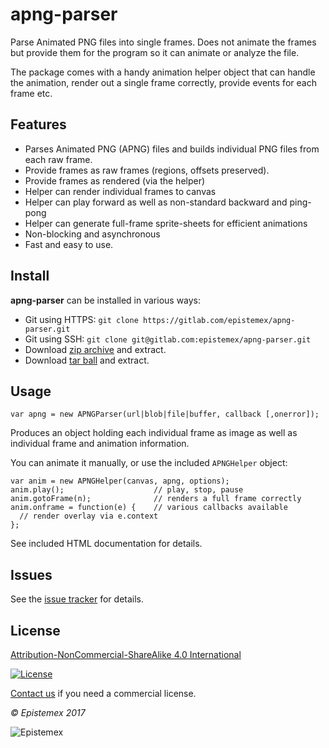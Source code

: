 ﻿apng-parser
===========

Parse Animated PNG files into single frames. Does not animate the frames
but provide them for the program so it can animate or analyze the file.

The package comes with a handy animation helper object that can handle 
the animation, render out a single frame correctly, provide events for 
each frame etc. 


Features
--------

- Parses Animated PNG (APNG) files and builds individual PNG files from each raw frame.
- Provide frames as raw frames (regions, offsets preserved).
- Provide frames as rendered (via the helper)
- Helper can render individual frames to canvas
- Helper can play forward as well as non-standard backward and ping-pong
- Helper can generate full-frame sprite-sheets for efficient animations
- Non-blocking and asynchronous
- Fast and easy to use.


Install
-------

**apng-parser** can be installed in various ways:

- Git using HTTPS: `git clone https://gitlab.com/epistemex/apng-parser.git`
- Git using SSH: `git clone git@gitlab.com:epistemex/apng-parser.git`
- Download [zip archive](https://gitlab.com/epistemex/apng-parser/repository/archive.zip?ref=master) and extract.
- Download [tar ball](https://gitlab.com/epistemex/apng-parser/repository/archive.tar.gz?ref=master) and extract.

	
Usage
-----

    var apng = new APNGParser(url|blob|file|buffer, callback [,onerror]);

Produces an object holding each individual frame as image as well as individual
frame and animation information.

You can animate it manually, or use the included `APNGHelper` object:

    var anim = new APNGHelper(canvas, apng, options);
    anim.play();                    // play, stop, pause
    anim.gotoFrame(n);              // renders a full frame correctly
    anim.onframe = function(e) {    // various callbacks available
      // render overlay via e.context
    };

See included HTML documentation for details.


Issues
------

See the [issue tracker](https://gitlab.com/epistemex/apng-parser/issues) for details.


License
-------

[Attribution-NonCommercial-ShareAlike 4.0 International](https://creativecommons.org/licenses/by-nc-sa/4.0/)

[![License](https://i.creativecommons.org/l/by-nc-sa/4.0/88x31.png)](https://creativecommons.org/licenses/by-nc-sa/4.0/)

[Contact us](mailto:github@epistemex.com) if you need a commercial license.

*&copy; Epistemex 2017*
 
![Epistemex](http://i.imgur.com/GP6Q3v8.png)
